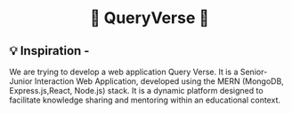 <h1 align="center"> 🏫 QueryVerse 🏫 </h1>



## 💡 Inspiration -
We are trying to develop a web application Query Verse. It is a Senior-Junior Interaction Web Application, developed using
the MERN (MongoDB, Express.js,React, Node.js) stack. It is a dynamic platform designed to facilitate knowledge
sharing and mentoring within an educational context.
